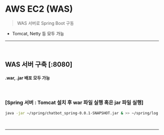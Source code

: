 # AWS EC2 (WAS)
> WAS 서버로 Spring Boot 구동
* Tomcat, Netty 등 모두 가능

<hr>
<br>

## WAS 서버 구축 [:8080]
#### .war, .jar 배포 모두 가능

<br>

### [Spring 서버 : Tomcat 설치 후 war 파일 실행 혹은 jar 파일 실행]
```bash
java -jar ~/spring/chatbot_spring-0.0.1-SNAPSHOT.jar & >> ~/spring/log.txt
```

<br>
<hr>
<br>
